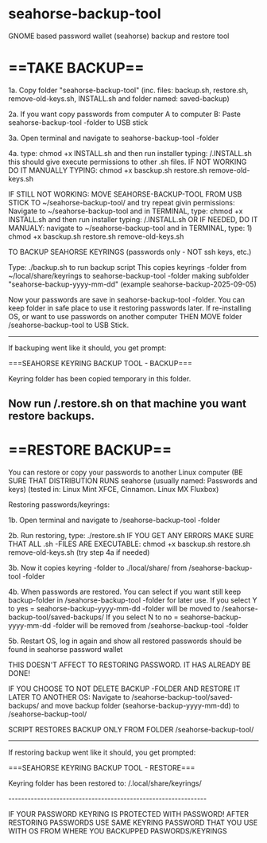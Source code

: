 # seahorse-backup-tool
GNOME based password wallet (seahorse) backup and restore tool

# ==TAKE BACKUP==

1a. Copy folder "seahorse-backup-tool" (inc. files: backup.sh, restore.sh, remove-old-keys.sh, INSTALL.sh and folder named: saved-backup)


2a. If you want copy passwords from computer A to computer B: Paste seahorse-backup-tool -folder to USB stick


3a. Open terminal and navigate to seahorse-backup-tool -folder

4a. type: chmod +x INSTALL.sh and then run installer typing: /.INSTALL.sh
	this should give execute permissions to other .sh files.
	IF NOT WORKING DO IT MANUALLY TYPING: chmod +x basckup.sh restore.sh remove-old-keys.sh

IF STILL NOT WORKING:  MOVE SEAHORSE-BACKUP-TOOL FROM USB STICK TO ~/seahorse-backup-tool/ and try repeat givin permissions: Navigate to ~/seahorse-backup-tool and in TERMINAL, type: chmod +x INSTALL.sh and then run installer typing: /.INSTALL.sh
OR IF NEEDED, DO IT MANUALY: navigate to ~/seahorse-backup-tool and in TERMINAL, type: 1) chmod +x basckup.sh restore.sh remove-old-keys.sh



TO BACKUP SEAHORSE KEYRINGS (passwords only - NOT ssh keys, etc.)

Type: ./backup.sh to run backup script
	This copies keyrings -folder from ~/local/share/keyrings to seahorse-backup-tool -folder making subfolder "seahorse-backup-yyyy-mm-dd" (example seahorse-backup-2025-09-05)

Now your passwords are save in seahorse-backup-tool -folder. You can keep folder in safe place to use it restoring passwords later. If re-installing OS, or want to use passwords on another computer THEN MOVE folder /seahorse-backup-tool to USB Stick.

--------------------------------------------------------------
If backuping went like it should, you get prompt:

===SEAHORSE KEYRING BACKUP TOOL - BACKUP===

Keyring folder has been copied temporary in this folder.

Now run /.restore.sh on that machine you want restore backups.
--------------------------------------------------------------

# ==RESTORE BACKUP==

You can restore or copy your passwords to another Linux computer (BE SURE THAT DISTRIBUTION RUNS seahorse (usually named: Passwords and keys) (tested in: Linux Mint XFCE, Cinnamon. Linux MX Fluxbox)

Restoring passwords/keyrings:

1b. Open terminal and navigate to /seahorse-backup-tool -folder

2b. Run restoring, type: ./restore.sh
	IF YOU GET ANY ERRORS MAKE SURE THAT ALL .sh -FILES ARE EXECUTABLE: chmod +x basckup.sh restore.sh remove-old-keys.sh (try step 4a if needed)

3b. Now it copies keyring -folder to ./local/share/ from /seahorse-backup-tool -folder

4b. When passwords are restored. You can select if you want still keep backup-folder in /seahorse-backup-tool -folder for later use.
 If you select Y to yes = seahorse-backup-yyyy-mm-dd -folder will be moved to /seahorse-backup-tool/saved-backups/
 If you select N to no =  seahorse-backup-yyyy-mm-dd -folder will be removed from /seahorse-backup-tool -folder

5b. Restart OS, log in again and show all restored passwords should be found in seahorse password wallet

THIS DOESN'T AFFECT TO RESTORING PASSWORD. IT HAS ALREADY BE DONE!

IF YOU CHOOSE TO NOT DELETE BACKUP -FOLDER AND RESTORE IT LATER TO ANOTHER OS: Navigate to /seahorse-backup-tool/saved-backups/ and move backup folder (seahorse-backup-yyyy-mm-dd) to /seahorse-backup-tool/

SCRIPT RESTORES BACKUP ONLY FROM FOLDER /seahorse-backup-tool/


--------------------------------------------------------------
If restoring backup went like it should, you get prompted:

===SEAHORSE KEYRING BACKUP TOOL - RESTORE===

<p>Keyring folder has been restored to:
/.local/share/keyrings/</p>
--------------------------------------------------------------


IF YOUR PASSWORD KEYRING IS PROTECTED WITH PASSWORD! AFTER RESTORING PASSWORDS USE SAME KEYRING PASSWORD THAT YOU USE WITH OS FROM WHERE YOU BACKUPPED PASWORDS/KEYRINGS
